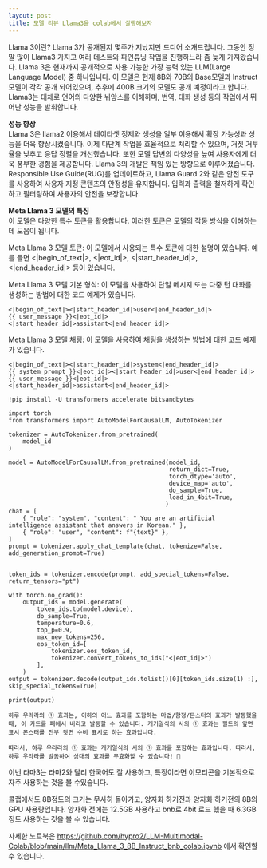 ```yaml
---
layout: post
title: 모델 리뷰 Llama3을 colab에서 실행해보자
---
```


Llama 3이란?
Llama 3가 공개된지 몇주가 지났지만 드디어 소개드립니다. 그동안 정말 많이 Llama3 가지고 여러 테스트와 파인튜닝 작업을 진행하느라 좀 늦게 가져왔습니다. Llama 3은 현재까지 공개적으로 사용 가능한 가장 능력 있는 LLM(Large Language Model) 중 하나입니다. 이 모델은 현재 8B와 70B의 Base모델과 Instruct 모델이 각각 공개 되어있으며, 추후에 400B 크기의 모델도 공개 예정이라고 합니다. Llama3는 대체로 언어의 다양한 뉘앙스를 이해하며, 번역, 대화 생성 등의 작업에서 뛰어난 성능을 발휘합니다.



**성능 향상**  
Llama 3은 llama2 이용해서 데이타셋 정제와 생성을 일부 이용해서 확장 가능성과 성능을 더욱 향상시켰습니다. 이제 다단계 작업을 효율적으로 처리할 수 있으며, 거짓 거부율을 낮추고 응답 정렬을 개선했습니다. 또한 모델 답변의 다양성을 높여 사용자에게 더욱 풍부한 경험을 제공합니다. Llama 3의 개발은 책임 있는 방향으로 이루어졌습니다. Responsible Use Guide(RUG)를 업데이트하고, Llama Guard 2와 같은 안전 도구를 사용하여 사용자 지정 콘텐츠의 안정성을 유지합니다. 입력과 출력을 철저하게 확인하고 필터링하여 사용자의 안전을 보장합니다.

**Meta Llama 3 모델의 특징**  
이 모델은 다양한 특수 토큰을 활용합니다. 이러한 토큰은 모델의 작동 방식을 이해하는 데 도움이 됩니다.

Meta Llama 3 모델 토큰: 이 모델에서 사용되는 특수 토큰에 대한 설명이 있습니다. 예를 들면 <|begin\_of\_text|>, <|eot\_id|>, <|start\_header\_id|>, <|end\_header\_id|> 등이 있습니다.

Meta Llama 3 모델 기본 형식: 이 모델을 사용하여 단일 메시지 또는 다중 턴 대화를 생성하는 방법에 대한 코드 예제가 있습니다.

```
<|begin_of_text|><|start_header_id|>user<|end_header_id|>
{{ user_message }}<|eot_id|><|start_header_id|>assistant<|end_header_id|>
```

Meta Llama 3 모델 채팅: 이 모델을 사용하여 채팅을 생성하는 방법에 대한 코드 예제가 있습니다.

```
<|begin_of_text|><|start_header_id|>system<|end_header_id|>
{{ system_prompt }}<|eot_id|><|start_header_id|>user<|end_header_id|>
{{ user_message }}<|eot_id|><|start_header_id|>assistant<|end_header_id|>
```

```
!pip install -U transformers accelerate bitsandbytes

import torch
from transformers import AutoModelForCausalLM, AutoTokenizer

tokenizer = AutoTokenizer.from_pretrained(
    model_id
)

model = AutoModelForCausalLM.from_pretrained(model_id,
                                             return_dict=True,
                                             torch_dtype='auto',
                                             device_map='auto',
                                             do_sample=True,
                                             load_in_4bit=True,
                                            )
chat = [
    { "role": "system", "content": " You are an artificial intelligence assistant that answers in Korean." },
    { "role": "user", "content": f"{text}" },
]
prompt = tokenizer.apply_chat_template(chat, tokenize=False, add_generation_prompt=True)


token_ids = tokenizer.encode(prompt, add_special_tokens=False, return_tensors="pt")

with torch.no_grad():
    output_ids = model.generate(
        token_ids.to(model.device),
        do_sample=True,
        temperature=0.6,
        top_p=0.9,
        max_new_tokens=256,
        eos_token_id=[
            tokenizer.eos_token_id,
            tokenizer.convert_tokens_to_ids("<|eot_id|>")
        ],
    )
output = tokenizer.decode(output_ids.tolist()[0][token_ids.size(1) :], skip_special_tokens=True)

print(output)
```

```
하루 우라라의 ① 효과는, 이하의 어느 효과를 포함하는 마법/함정/몬스터의 효과가 발동했을 때, 이 카드를 패에서 버리고 발동할 수 있습니다. 개기일식의 서의 ① 효과는 필드의 앞면 표시 몬스터를 전부 뒷면 수비 표시로 하는 효과입니다.

따라서, 하루 우라라의 ① 효과는 개기일식의 서의 ① 효과를 포함하는 효과입니다. 따라서, 하루 우라라를 발동하여 상대의 효과를 무효화할 수 있습니다! 🎉
```

이번 라마3는 라마2와 달리 한국어도 잘 사용하고, 특징이라면 이모티콘을 기본적으로 자주 사용하는 것을 볼 수있습니다.

콜랩에서도 8B정도의 크기는 무사히 돌아가고, 양자화 하기전과 양자화 하기전의 8B의 GPU 사용량입니다. 양자화 전에는 12.5GB 사용하고 bnb로 4bit 로드 했을 때 6.3GB정도 사용하는 것을 볼 수 있습니다. 

자세한 노트북은 https://github.com/hypro2/LLM-Multimodal-Colab/blob/main/llm/Meta_Llama_3_8B_Instruct_bnb_colab.ipynb 에서 확인할 수 있습니다. 
